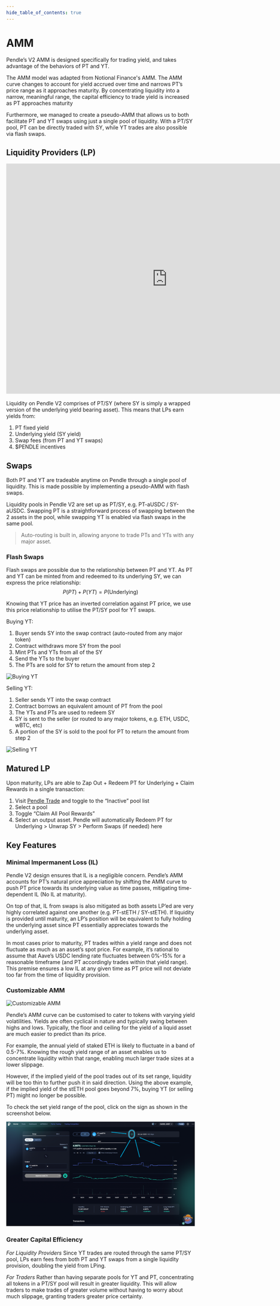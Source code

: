 ```yaml
---
hide_table_of_contents: true
---
```


# AMM

Pendle’s V2 AMM is designed specifically for trading yield, and takes advantage of the behaviors of PT and YT.

The AMM model was adapted from Notional Finance's AMM. The AMM curve changes to account for yield accrued over time and narrows PT’s price range as it approaches maturity. By concentrating liquidity into a narrow, meaningful range, the capital efficiency to trade yield is increased as PT approaches maturity

Furthermore, we managed to create a pseudo-AMM that allows us to both facilitate PT and YT swaps using just a single pool of liquidity. With a PT/SY pool, PT can be directly traded with SY, while YT trades are also possible via flash swaps.

## Liquidity Providers (LP)

<iframe width="860" height="615" src="https://www.youtube.com/embed/AWceGmkv2pc" title="Chapter 6: Liquidity Provision on Pendle" frameBorder="0" allow="accelerometer; autoplay; clipboard-write; encrypted-media; gyroscope; picture-in-picture" allowFullScreen></iframe>

Liquidity on Pendle V2 comprises of PT/SY (where SY is simply a wrapped version of the underlying yield bearing asset). This means that LPs earn yields from:

1. PT fixed yield
2. Underlying yield (SY yield)
3. Swap fees (from PT and YT swaps)
4. $PENDLE incentives

## Swaps

Both PT and YT are tradeable anytime on Pendle through a single pool of liquidity. This is made possible by implementing a pseudo-AMM with flash swaps.

Liquidity pools in Pendle V2 are set up as PT/SY, e.g. PT-aUSDC / SY-aUSDC. Swapping PT is a straightforward process of swapping between the 2 assets in the pool, while swapping YT is enabled via flash swaps in the same pool.

> Auto-routing is built in, allowing anyone to trade PTs and YTs with any major asset.

### Flash Swaps

Flash swaps are possible due to the relationship between PT and YT. As PT and YT can be minted from and redeemed to its underlying SY, we can express the price relationship:
$$
P(PT) + P(YT) = P(\text{Underlying})
$$

Knowing that YT price has an inverted correlation against PT price, we use this price relationship to utilise the PT/SY pool for YT swaps.

Buying YT:
1. Buyer sends SY into the swap contract (auto-routed from any major token)
2. Contract withdraws more SY from the pool
3. Mint PTs and YTs from all of the SY
4. Send the YTs to the buyer
5. The PTs are sold for SY to return the amount from step 2

![Buying YT](/img/ProtocolMechanics/buying_yt.png "Buying YT")

Selling YT:
1. Seller sends YT into the swap contract
2. Contract borrows an equivalent amount of PT from the pool
3. The YTs and PTs are used to redeem SY
4. SY is sent to the seller (or routed to any major tokens, e.g. ETH, USDC, wBTC, etc)
5. A portion of the SY is sold to the pool for PT to return the amount from step 2

![Selling YT](/img/ProtocolMechanics/selling_yt.png "Selling YT")

## Matured LP

Upon maturity, LPs are able to Zap Out + Redeem PT for Underlying + Claim Rewards in a single transaction:

1. Visit [Pendle Trade](https://app.pendle.finance/trade/pools) and toggle to the “Inactive” pool list
2. Select a pool
3. Toggle “Claim All Pool Rewards”
4. Select an output asset. Pendle will automatically Redeem PT for Underlying > Unwrap SY > Perform Swaps (if needed) here

## Key Features

### Minimal Impermanent Loss (IL)

Pendle V2 design ensures that IL is a negligible concern. Pendle’s AMM accounts for PT’s natural price appreciation by shifting the AMM curve to push PT price towards its underlying value as time passes, mitigating time-dependent IL (No IL at maturity).

On top of that, IL from swaps is also mitigated as both assets LP’ed are very highly correlated against one another (e.g. PT-stETH / SY-stETH). If liquidity is provided until maturity, an LP’s position will be equivalent to fully holding the underlying asset since PT essentially appreciates towards the underlying asset.

In most cases prior to maturity, PT trades within a yield range and does not fluctuate as much as an asset’s spot price. For example, it’s rational to assume that Aave’s USDC lending rate fluctuates between 0%-15% for a reasonable timeframe (and PT accordingly trades within that yield range). This premise ensures a low IL at any given time as PT price will not deviate too far from the time of liquidity provision.

### Customizable AMM

![Customizable AMM](/img/ProtocolMechanics/customizable_amm.png "Customizable AMM")

Pendle’s AMM curve can be customised to cater to tokens with varying yield volatilities. Yields are often cyclical in nature and typically swing between highs and lows. Typically, the floor and ceiling for the yield of a liquid asset are much easier to predict than its price.

For example, the annual yield of staked ETH is likely to fluctuate in a band of 0.5-7%. Knowing the rough yield range of an asset enables us to concentrate liquidity within that range, enabling much larger trade sizes at a lower slippage.

However, if the implied yield of the pool trades out of its set range, liquidity will be too thin to further push it in said direction. Using the above example, if the implied yield of the stETH pool goes beyond 7%, buying YT (or selling PT) might no longer be possible.

To check the set yield range of the pool, click on the sign as shown in the screenshot below.

![Market Info](/img/ProtocolMechanics/market_info.png "Market Info")

### Greater Capital Efficiency

_For Liquidity Providers_
Since YT trades are routed through the same PT/SY pool, LPs earn fees from both PT and YT swaps from a single liquidity provision, doubling the yield from LPing.

_For Traders_
Rather than having separate pools for YT and PT, concentrating all tokens in a PT/SY pool will result in greater liquidity. This will allow traders to make trades of greater volume without having to worry about much slippage, granting traders greater price certainty.
